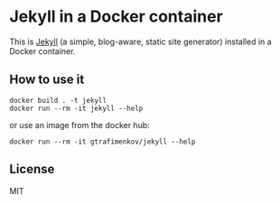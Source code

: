 # Jekyll in a Docker container

This is [Jekyll](https://jekyllrb.com/) (a simple, blog-aware, static site generator)
installed in a Docker container.

## How to use it

```
docker build . -t jekyll
docker run --rm -it jekyll --help
```

or use an image from the docker hub:

```
docker run --rm -it gtrafimenkov/jekyll --help
```

## License

MIT
